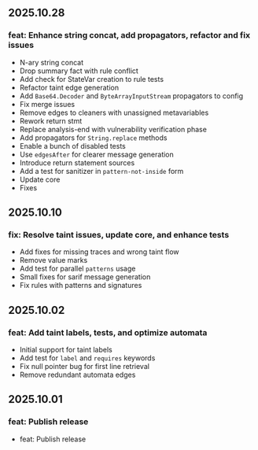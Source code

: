 ## 2025.10.28
### feat: Enhance string concat, add propagators, refactor and fix issues
- N-ary string concat
- Drop summary fact with rule conflict
- Add check for StateVar creation to rule tests
- Refactor taint edge generation
- Add `Base64.Decoder` and `ByteArrayInputStream` propagators to config
- Fix merge issues
- Remove edges to cleaners with unassigned metavariables
- Rework return stmt
- Replace analysis-end with vulnerability verification phase
- Add propagators for `String.replace` methods
- Enable a bunch of disabled tests
- Use `edgesAfter` for clearer message generation
- Introduce return statement sources
- Add a test for sanitizer in `pattern-not-inside` form
- Update core
- Fixes
## 2025.10.10
### fix: Resolve taint issues, update core, and enhance tests
- Add fixes for missing traces and wrong taint flow
- Remove value marks
- Add test for parallel `patterns` usage
- Small fixes for sarif message generation
- Fix rules with patterns and signatures
## 2025.10.02
### feat: Add taint labels, tests, and optimize automata
- Initial support for taint labels
- Add test for `label` and `requires` keywords
- Fix null pointer bug for first line retrieval
- Remove redundant automata edges
## 2025.10.01
### feat: Publish release
- feat: Publish release
